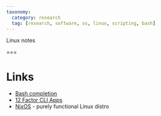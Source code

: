 ```yaml
---
taxonomy:
  category: research
  tag: [research, software, os, linux, scripting, bash]
---
```


Linux notes

===

# Links
- [Bash completion](https://iridakos.com/tutorials/2018/03/01/bash-programmable-completion-tutorial.html)
- [12 Factor CLI Apps](https://medium.com/@jdxcode/12-factor-cli-apps-dd3c227a0e46)
- [NixOS](https://nixos.org/) - purely functional Linux distro
